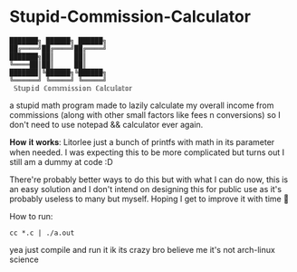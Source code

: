 # Stupid-Commission-Calculator

	███████╗ ██████╗ ██████╗ 
	██╔════╝██╔════╝██╔════╝ 
	███████╗██║     ██║      
	╚════██║██║     ██║      
	███████║╚██████╗╚██████╗ 
	╚══════╝ ╚═════╝ ╚═════╝ 
     𝕊𝕥𝕦𝕡𝕚𝕕 ℂ𝕠𝕞𝕞𝕚𝕤𝕤𝕚𝕠𝕟 ℂ𝕒𝕝𝕔𝕦𝕝𝕒𝕥𝕠𝕣

a stupid math program made to lazily calculate my overall income from commissions
(along with other small factors like fees n conversions) so I don't need to use notepad && calculator ever again.

𝐇𝐨𝐰 𝐢𝐭 𝐰𝐨𝐫𝐤𝐬:
Litorlee just a bunch of printfs with math in its parameter when needed. I was expecting this to be more complicated but turns out
I still am a dummy at code :D

There're probably better ways to do this but with what I can do now, this is an easy solution and I don't intend on designing this 
for public use as it's probably useless to many but myself. Hoping I get to improve it with time 🤞

How to run:

```cc *.c | ./a.out```

yea just compile and run it ik its crazy bro believe me it's not arch-linux science